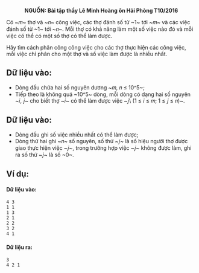 **<center>NGUỒN: Bài tập thầy Lê Minh Hoàng ôn Hải Phòng T10/2016</center>**

Có ~𝑚~ thợ và ~𝑛~ công việc, các thợ đánh số từ ~1~ tới ~𝑚~ và các việc đánh số từ ~1~ tới ~𝑛~. Mỗi thợ có khả năng làm một số việc nào đó và mỗi việc có thể có một số thợ có thể làm được.

Hãy tìm cách phân công công việc cho các thợ thực hiện các công việc, mỗi việc chỉ phân cho một thợ và số việc làm được là nhiều nhất.

## Dữ liệu vào:
- Dòng đầu chứa hai số nguyên dương ~𝑚, 𝑛 ≤ 10^5~;
- Tiếp theo là không quá ~10^5~ dòng, mỗi dòng có dạng hai số nguyên ~𝑖, 𝑗~ cho biết thợ ~𝑖~ có thể làm được 
việc ~𝑗\ (1 ≤ 𝑖 ≤ 𝑚; 1 ≤ 𝑗 ≤ 𝑛)~.

## Dữ liệu vào:
- Dòng đầu ghi số việc nhiều nhất có thể làm được;
- Dòng thứ hai ghi ~𝑛~ số nguyên, số thứ ~𝑗~ là số hiệu người thợ được giao thực hiện việc ~𝑗~, trong trường hợp việc ~𝑗~ không được làm, ghi ra số thứ ~𝑗~ là số ~0~.

## Ví dụ:
#### Dữ liệu vào:
```
4 3
1 1
1 3
2 1
2 2
3 2
4 1
```

#### Dữ liệu ra:
```
3
4 2 1
```